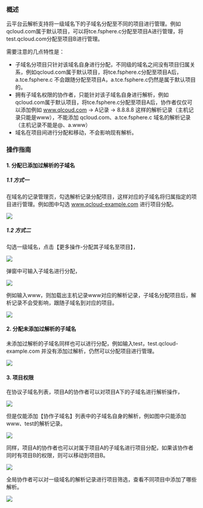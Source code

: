 ### 概述
云平台云解析支持将一级域名下的子域名分配至不同的项目进行管理。例如qcloud.com属于默认项目，可以将tce.fsphere.c分配至项目A进行管理，将test.qcloud.com分配至项目B进行管理。

需要注意的几点特性是：
- 子域名分项目只针对该域名自身进行分配，不同级的域名之间没有项目归属关系，例如qcloud.com属于默认项目，将tce.fsphere.c分配至项目A后，a.tce.fsphere.c 不会跟随分配至项目A，a.tce.fsphere.c仍然是属于默认项目的。
- 拥有子域名权限的协作者，只能针对该子域名自身进行解析，例如qcloud.com属于默认项目，将tce.fsphere.c分配至项目A后，协作者仅仅可以添加例如 www.qlcoud.com -> A记录 -> 8.8.8.8 这样的解析记录（主机记录只能是www），不能添加 qcloud.com、a.tce.fsphere.c 域名的解析记录（主机记录不能是@、a.www）
- 域名在项目间进行分配和移动，不会影响现有解析。

### 操作指南

#### 1. 分配已添加过解析的子域名

##### 1.1 方式一
在域名的记录管理页，勾选解析记录分配项目，这样对应的子域名将归属指定的项目进行管理。例如图中勾选 www.qcloud-example.com 进行项目分配。

![](http://imgcache.tce.fsphere.cn/static/mc.qcloudimg.com/static/img/a74544e477f35d793dec6f4097950f0d/5.png)

##### 1.2 方式二

勾选一级域名，点击【更多操作-分配其子域名至项目】，

![](http://imgcache.tce.fsphere.cn/static/mc.qcloudimg.com/static/img/3b69cdd063ad85968869ba2025ca2706/1.png)

弹窗中可输入子域名进行分配，

![](http://imgcache.tce.fsphere.cn/static/mc.qcloudimg.com/static/img/a39674f6e521fd0b5be27624cba4f93e/2.png)

例如输入www，则加载出主机记录www对应的解析记录，子域名分配项目后，解析记录不会受影响，跟随子域名到对应的项目。

![](http://imgcache.tce.fsphere.cn/static/mc.qcloudimg.com/static/img/74c067dbc6f09fb4f7bdccd603a9b7f4/3.png)

#### 2. 分配未添加过解析的子域名
未添加过解析的子域名同样也可以进行分配，例如输入test，test.qcloud-example.com 并没有添加过解析，仍然可以分配项目进行管理。

![](http://imgcache.tce.fsphere.cn/static/mc.qcloudimg.com/static/img/2c6c520256d1d3f1b9a3c4294c8652d5/4.png)

#### 3. 项目权限
在协议子域名列表，项目A的协作者可以对项目A下的子域名进行解析操作，

![](http://imgcache.tce.fsphere.cn/static/mc.qcloudimg.com/static/img/9f1fd67bebe633cecae1a1b7b4049c7a/7.png)

但是仅能添加【协作子域名】列表中的子域名自身的解析，例如图中只能添加www、test的解析记录。

![](http://imgcache.tce.fsphere.cn/static/mc.qcloudimg.com/static/img/79bf69fb27afed8ef35725f685cc8ee4/9.png)

同样，项目A的协作者也可以对属于项目A的子域名进行项目分配，如果该协作者同时有项目B的权限，则可以移动到项目B。

![](http://imgcache.tce.fsphere.cn/static/mc.qcloudimg.com/static/img/d11bca587183d2b886b7511b56a9666f/8.png)

全局协作者可以对一级域名的解析记录进行项目筛选，查看不同项目中添加了哪些解析。

![](http://imgcache.tce.fsphere.cn/static/mc.qcloudimg.com/static/img/745e2996418887556e36327136c9a9a7/6.png)
